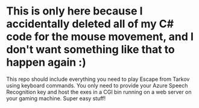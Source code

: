<h1>This is only here because I accidentally deleted all of my C# code for the mouse movement, and I don't want something like that to happen again :)</h1>

<p>This repo should include everything you need to play Escape from Tarkov using keyboard commands. You only need to provide your Azure Speech Recognition key and host the exes in a CGI bin running on a web server on your gaming machine. Super easy stuff!</p>
